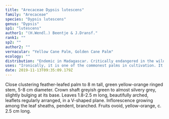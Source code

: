 ```yaml
---
title: "Arecaceae Dypsis lutescens"
family: "Arecaceae"
species: "Dypsis lutescens"
genus: "Dypsis"
sp1: "lutescens"
author1: "(H.Wendl.) Beentje & J.Dransf."
rank1: ""
sp2: ""
author2: ""
vernacular: "Yellow Cane Palm, Golden Cane Palm"
ecology: ""
distribution: "Endemic in Madagascar. Critically endangered in the wild."
uses: "Ironically, it is one of the commonest palms in cultivation. It is very tolerant to shade and full sun."
date: 2019-11-13T09:35:09.179Z
---
```

Close clustering feather-leafed palm to 8 m tall, green yellow-orange ringed stem, 5-8 cm diameter. Crown shaft greyish green to almost silvery grey, slightly bulging at its base. Leaves 1.8-2.5 m long, beautifully arched, leaflets regularly arranged, in a V-shaped plane. Inflorescence growing among the leaf sheaths, pendent, branched. Fruits ovoid, yellow-orange, c. 2.5 cm long.